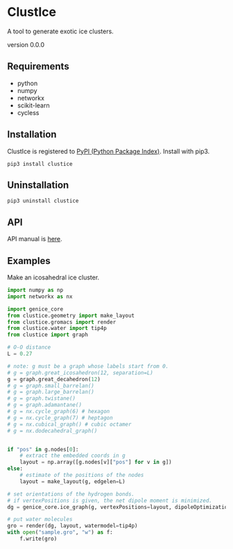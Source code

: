 # ClustIce

A tool to generate exotic ice clusters.

version 0.0.0

## Requirements

* python
* numpy
* networkx
* scikit-learn
* cycless


## Installation

ClustIce is registered to [PyPI (Python Package Index)](https://pypi.python.org/pypi/GenIce).
Install with pip3.

    pip3 install clustice

## Uninstallation

    pip3 uninstall clustice

## API

API manual is [here](https://clustice.github.io/ClustIce).

## Examples

Make an icosahedral ice cluster.

```python
import numpy as np
import networkx as nx

import genice_core
from clustice.geometry import make_layout
from clustice.gromacs import render
from clustice.water import tip4p
from clustice import graph

# O-O distance
L = 0.27

# note: g must be a graph whose labels start from 0.
# g = graph.great_icosahedron(12, separation=L)
g = graph.great_decahedron(12)
# g = graph.small_barrelan()
# g = graph.large_barrelan()
# g = graph.twistane()
# g = graph.adamantane()
# g = nx.cycle_graph(6) # hexagon
# g = nx.cycle_graph(7) # heptagon
# g = nx.cubical_graph() # cubic octamer
# g = nx.dodecahedral_graph()


if "pos" in g.nodes[0]:
    # extract the embedded coords in g
    layout = np.array([g.nodes[v]["pos"] for v in g])
else:
    # estimate of the positions of the nodes
    layout = make_layout(g, edgelen=L)

# set orientations of the hydrogen bonds.
# if vertexPositions is given, the net dipole moment is minimized.
dg = genice_core.ice_graph(g, vertexPositions=layout, dipoleOptimizationCycles=100)

# put water molecules
gro = render(dg, layout, watermodel=tip4p)
with open("sample.gro", "w") as f:
    f.write(gro)
```
